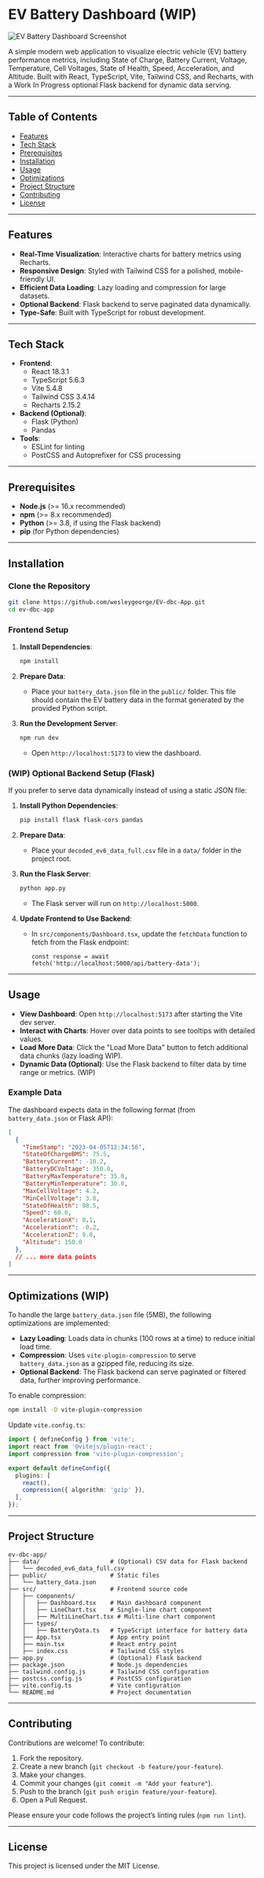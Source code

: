 
# EV Battery Dashboard (WIP)

![EV Battery Dashboard Screenshot](images/dash_screenshot.png)

A simple modern web application to visualize electric vehicle (EV) battery performance metrics, including State of Charge, Battery Current, Voltage, Temperature, Cell Voltages, State of Health, Speed, Acceleration, and Altitude. Built with React, TypeScript, Vite, Tailwind CSS, and Recharts, with a Work In Progress optional Flask backend for dynamic data serving.

---

## Table of Contents

- [Features](#features)
- [Tech Stack](#tech-stack)
- [Prerequisites](#prerequisites)
- [Installation](#installation)
- [Usage](#usage)
- [Optimizations](#optimizations)
- [Project Structure](#project-structure)
- [Contributing](#contributing)
- [License](#license)

---

## Features

- **Real-Time Visualization**: Interactive charts for battery metrics using Recharts.
- **Responsive Design**: Styled with Tailwind CSS for a polished, mobile-friendly UI.
- **Efficient Data Loading**: Lazy loading and compression for large datasets.
- **Optional Backend**: Flask backend to serve paginated data dynamically.
- **Type-Safe**: Built with TypeScript for robust development.

---

## Tech Stack

- **Frontend**:
  - React 18.3.1
  - TypeScript 5.6.3
  - Vite 5.4.8
  - Tailwind CSS 3.4.14
  - Recharts 2.15.2
- **Backend (Optional)**:
  - Flask (Python)
  - Pandas
- **Tools**:
  - ESLint for linting
  - PostCSS and Autoprefixer for CSS processing

---

## Prerequisites

- **Node.js** (>= 16.x recommended)
- **npm** (>= 8.x recommended)
- **Python** (>= 3.8, if using the Flask backend)
- **pip** (for Python dependencies)

---

## Installation

### Clone the Repository

```bash
git clone https://github.com/wesleygeorge/EV-dbc-App.git
cd ev-dbc-app
```

### Frontend Setup

1. **Install Dependencies**:
   ```bash
   npm install
   ```

2. **Prepare Data**:
   - Place your `battery_data.json` file in the `public/` folder. This file should contain the EV battery data in the format generated by the provided Python script.

3. **Run the Development Server**:
   ```bash
   npm run dev
   ```
   - Open `http://localhost:5173` to view the dashboard.

### (WIP) Optional Backend Setup (Flask)

If you prefer to serve data dynamically instead of using a static JSON file:

1. **Install Python Dependencies**:
   ```bash
   pip install flask flask-cors pandas
   ```

2. **Prepare Data**:
   - Place your `decoded_ev6_data_full.csv` file in a `data/` folder in the project root.

3. **Run the Flask Server**:
   ```bash
   python app.py
   ```
   - The Flask server will run on `http://localhost:5000`.

4. **Update Frontend to Use Backend**:
   - In `src/components/Dashboard.tsx`, update the `fetchData` function to fetch from the Flask endpoint:
     ```tsx
     const response = await fetch('http://localhost:5000/api/battery-data');
     ```

---

## Usage

- **View Dashboard**: Open `http://localhost:5173` after starting the Vite dev server.
- **Interact with Charts**: Hover over data points to see tooltips with detailed values.
- **Load More Data**: Click the "Load More Data" button to fetch additional data chunks (lazy loading WIP).
- **Dynamic Data (Optional)**: Use the Flask backend to filter data by time range or metrics. (WIP)

### Example Data
The dashboard expects data in the following format (from `battery_data.json` or Flask API):

```json
[
  {
    "TimeStamp": "2023-04-05T12:34:56",
    "StateOfChargeBMS": 75.5,
    "BatteryCurrent": -10.2,
    "BatteryDCVoltage": 350.0,
    "BatteryMaxTemperature": 35.0,
    "BatteryMinTemperature": 30.0,
    "MaxCellVoltage": 4.2,
    "MinCellVoltage": 3.8,
    "StateOfHealth": 98.5,
    "Speed": 60.0,
    "AccelerationX": 0.1,
    "AccelerationY": -0.2,
    "AccelerationZ": 9.8,
    "Altitude": 150.0
  },
  // ... more data points
]
```

---

## Optimizations (WIP)

To handle the large `battery_data.json` file (5MB), the following optimizations are implemented:

- **Lazy Loading**: Loads data in chunks (100 rows at a time) to reduce initial load time.
- **Compression**: Uses `vite-plugin-compression` to serve `battery_data.json` as a gzipped file, reducing its size.
- **Optional Backend**: The Flask backend can serve paginated or filtered data, further improving performance.

To enable compression:
```bash
npm install -D vite-plugin-compression
```
Update `vite.config.ts`:
```ts
import { defineConfig } from 'vite';
import react from '@vitejs/plugin-react';
import compression from 'vite-plugin-compression';

export default defineConfig({
  plugins: [
    react(),
    compression({ algorithm: 'gzip' }),
  ],
});
```

---

## Project Structure

```
ev-dbc-app/
├── data/                    # (Optional) CSV data for Flask backend
│   └── decoded_ev6_data_full.csv
├── public/                  # Static files
│   └── battery_data.json
├── src/                     # Frontend source code
│   ├── components/
│   │   ├── Dashboard.tsx    # Main dashboard component
│   │   ├── LineChart.tsx    # Single-line chart component
│   │   ├── MultiLineChart.tsx # Multi-line chart component
│   ├── types/
│   │   ├── BatteryData.ts   # TypeScript interface for battery data
│   ├── App.tsx              # App entry point
│   ├── main.tsx             # React entry point
│   ├── index.css            # Tailwind CSS styles
├── app.py                   # (Optional) Flask backend
├── package.json             # Node.js dependencies
├── tailwind.config.js       # Tailwind CSS configuration
├── postcss.config.js        # PostCSS configuration
├── vite.config.ts           # Vite configuration
└── README.md                # Project documentation
```

---

## Contributing

Contributions are welcome! To contribute:

1. Fork the repository.
2. Create a new branch (`git checkout -b feature/your-feature`).
3. Make your changes.
4. Commit your changes (`git commit -m "Add your feature"`).
5. Push to the branch (`git push origin feature/your-feature`).
6. Open a Pull Request.

Please ensure your code follows the project’s linting rules (`npm run lint`).

---

## License

This project is licensed under the MIT License.

